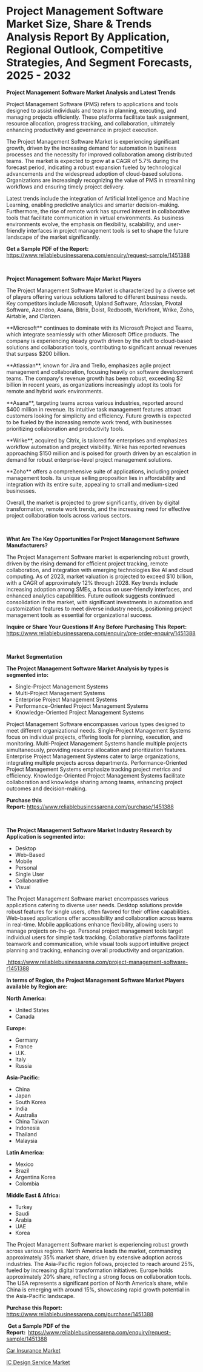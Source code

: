 <p><h1>Project Management Software Market Size, Share & Trends Analysis Report By Application, Regional Outlook, Competitive Strategies, And Segment Forecasts, 2025 - 2032</h1></p><p><strong>Project Management Software Market Analysis and Latest Trends</strong></p>
<p><p>Project Management Software (PMS) refers to applications and tools designed to assist individuals and teams in planning, executing, and managing projects efficiently. These platforms facilitate task assignment, resource allocation, progress tracking, and collaboration, ultimately enhancing productivity and governance in project execution. </p><p>The Project Management Software Market is experiencing significant growth, driven by the increasing demand for automation in business processes and the necessity for improved collaboration among distributed teams. The market is expected to grow at a CAGR of 5.7% during the forecast period, indicating a robust expansion fueled by technological advancements and the widespread adoption of cloud-based solutions. Organizations are increasingly recognizing the value of PMS in streamlining workflows and ensuring timely project delivery. </p><p>Latest trends include the integration of Artificial Intelligence and Machine Learning, enabling predictive analytics and smarter decision-making. Furthermore, the rise of remote work has spurred interest in collaborative tools that facilitate communication in virtual environments. As business environments evolve, the emphasis on flexibility, scalability, and user-friendly interfaces in project management tools is set to shape the future landscape of the market significantly.</p></p>
<p><strong>Get a Sample PDF of the Report:&nbsp;</strong> <a href="https://www.reliablebusinessarena.com/enquiry/request-sample/1451388?utm_campaign=1905&utm_medium=2&utm_source=Github&utm_content=ia&utm_term=09032025&utm_id=project-management-software">https://www.reliablebusinessarena.com/enquiry/request-sample/1451388</a></p>
<p>&nbsp;</p>
<p><strong>Project Management Software Major Market Players</strong></p>
<p><p>The Project Management Software Market is characterized by a diverse set of players offering various solutions tailored to different business needs. Key competitors include Microsoft, Upland Software, Atlassian, Pivotal Software, Azendoo, Asana, Bitrix, Doist, Redbooth, Workfront, Wrike, Zoho, Airtable, and Clarizen.</p><p>**Microsoft** continues to dominate with its Microsoft Project and Teams, which integrate seamlessly with other Microsoft Office products. The company is experiencing steady growth driven by the shift to cloud-based solutions and collaboration tools, contributing to significant annual revenues that surpass $200 billion.</p><p>**Atlassian**, known for Jira and Trello, emphasizes agile project management and collaboration, focusing heavily on software development teams. The company's revenue growth has been robust, exceeding $2 billion in recent years, as organizations increasingly adopt its tools for remote and hybrid work environments.</p><p>**Asana**, targeting teams across various industries, reported around $400 million in revenue. Its intuitive task management features attract customers looking for simplicity and efficiency. Future growth is expected to be fueled by the increasing remote work trend, with businesses prioritizing collaboration and productivity tools.</p><p>**Wrike**, acquired by Citrix, is tailored for enterprises and emphasizes workflow automation and project visibility. Wrike has reported revenues approaching $150 million and is poised for growth driven by an escalation in demand for robust enterprise-level project management solutions.</p><p>**Zoho** offers a comprehensive suite of applications, including project management tools. Its unique selling proposition lies in affordability and integration with its entire suite, appealing to small and medium-sized businesses.  </p><p>Overall, the market is projected to grow significantly, driven by digital transformation, remote work trends, and the increasing need for effective project collaboration tools across various sectors.</p></p>
<p>&nbsp;</p>
<p><strong>What Are The Key Opportunities For Project Management Software Manufacturers?</strong></p>
<p><p>The Project Management Software market is experiencing robust growth, driven by the rising demand for efficient project tracking, remote collaboration, and integration with emerging technologies like AI and cloud computing. As of 2023, market valuation is projected to exceed $10 billion, with a CAGR of approximately 12% through 2028. Key trends include increasing adoption among SMEs, a focus on user-friendly interfaces, and enhanced analytics capabilities. Future outlook suggests continued consolidation in the market, with significant investments in automation and customization features to meet diverse industry needs, positioning project management tools as essential for organizational success.</p></p>
<p><strong>Inquire or Share Your Questions If Any Before Purchasing This Report:</strong> <a href="https://www.reliablebusinessarena.com/enquiry/pre-order-enquiry/1451388?utm_campaign=1905&utm_medium=2&utm_source=Github&utm_content=ia&utm_term=09032025&utm_id=project-management-software">https://www.reliablebusinessarena.com/enquiry/pre-order-enquiry/1451388</a></p>
<p>&nbsp;</p>
<p><strong>Market Segmentation</strong></p>
<p><strong>The Project Management Software Market Analysis by types is segmented into:</strong></p>
<p><ul><li>Single-Project Management Systems</li><li>Multi-Project Management Systems</li><li>Enterprise Project Management Systems</li><li>Performance-Oriented Project Management Systems</li><li>Knowledge-Oriented Project Management Systems</li></ul></p>
<p><p>Project Management Software encompasses various types designed to meet different organizational needs. Single-Project Management Systems focus on individual projects, offering tools for planning, execution, and monitoring. Multi-Project Management Systems handle multiple projects simultaneously, providing resource allocation and prioritization features. Enterprise Project Management Systems cater to large organizations, integrating multiple projects across departments. Performance-Oriented Project Management Systems emphasize tracking project metrics and efficiency. Knowledge-Oriented Project Management Systems facilitate collaboration and knowledge sharing among teams, enhancing project outcomes and decision-making.</p></p>
<p><strong>Purchase this Report:&nbsp;</strong><a href="https://www.reliablebusinessarena.com/purchase/1451388?utm_campaign=1905&utm_medium=2&utm_source=Github&utm_content=ia&utm_term=09032025&utm_id=project-management-software">https://www.reliablebusinessarena.com/purchase/1451388</a></p>
<p>&nbsp;</p>
<p><strong>The Project Management Software Market Industry Research by Application is segmented into:</strong></p>
<p><ul><li>Desktop</li><li>Web-Based</li><li>Mobile</li><li>Personal</li><li>Single User</li><li>Collaborative</li><li>Visual</li></ul></p>
<p><p>The Project Management Software market encompasses various applications catering to diverse user needs. Desktop solutions provide robust features for single users, often favored for their offline capabilities. Web-based applications offer accessibility and collaboration across teams in real-time. Mobile applications enhance flexibility, allowing users to manage projects on-the-go. Personal project management tools target individual users for simple task tracking. Collaborative platforms facilitate teamwork and communication, while visual tools support intuitive project planning and tracking, enhancing overall productivity and organization.</p></p>
<p><a href="https://www.reliablebusinessarena.com/project-management-software-r1451388?utm_campaign=1905&utm_medium=2&utm_source=Github&utm_content=ia&utm_term=09032025&utm_id=project-management-software">&nbsp;https://www.reliablebusinessarena.com/project-management-software-r1451388</a></p>
<p><strong>In terms of Region, the Project Management Software Market Players available by Region are:</strong></p>
<p>
    <p> <strong> North America: </strong>
        <ul>
            <li>United States</li>
            <li>Canada</li>
        </ul>
        </p> 
    <p> <strong> Europe: </strong>
        <ul>
            <li>Germany</li>
            <li>France</li>
            <li>U.K.</li>
            <li>Italy</li>
            <li>Russia</li>
        </ul>
        </p> 
    <p> <strong> Asia-Pacific: </strong>
        <ul>
            <li>China</li>
            <li>Japan</li>
            <li>South Korea</li>
            <li>India</li>
            <li>Australia</li>
            <li>China Taiwan</li>
            <li>Indonesia</li>
            <li>Thailand</li>
            <li>Malaysia</li>
        </ul>
        </p> 
    <p> <strong> Latin America: </strong>
        <ul>
            <li>Mexico</li>
            <li>Brazil</li>
            <li>Argentina Korea</li>
            <li>Colombia</li>
        </ul>
        </p> 
    <p> <strong> Middle East & Africa: </strong>
        <ul>
            <li>Turkey</li>
            <li>Saudi</li>
            <li>Arabia</li>
            <li>UAE</li>
            <li>Korea</li>
        </ul>
    </p>
    </p>
<p><p>The Project Management Software market is experiencing robust growth across various regions. North America leads the market, commanding approximately 35% market share, driven by extensive adoption across industries. The Asia-Pacific region follows, projected to reach around 25%, fueled by increasing digital transformation initiatives. Europe holds approximately 20% share, reflecting a strong focus on collaboration tools. The USA represents a significant portion of North America’s share, while China is emerging with around 15%, showcasing rapid growth potential in the Asia-Pacific landscape.</p></p>
<p><strong>Purchase this Report: </strong><a href="https://www.reliablebusinessarena.com/purchase/1451388?utm_campaign=1905&utm_medium=2&utm_source=Github&utm_content=ia&utm_term=09032025&utm_id=project-management-software">https://www.reliablebusinessarena.com/purchase/1451388</a></p>
<p>&nbsp;<strong>Get a Sample PDF of the Report:&nbsp;&nbsp;</strong><a href="https://www.reliablebusinessarena.com/enquiry/request-sample/1451388?utm_campaign=1905&utm_medium=2&utm_source=Github&utm_content=ia&utm_term=09032025&utm_id=project-management-software">https://www.reliablebusinessarena.com/enquiry/request-sample/1451388</a></p>
<p><strong></strong></p>
<p><p><a href="https://github.com/guneycigdem35/Market-Research-Report-List-5/blob/main/car-insurance-market.md?utm_campaign=1905&utm_medium=2&utm_source=Github&utm_content=ia&utm_term=09032025&utm_id=project-management-software">Car Insurance Market</a></p><p><a href="https://github.com/mabutironaldo/Market-Research-Report-List-7/blob/main/ic-design-service-market.md?utm_campaign=1905&utm_medium=2&utm_source=Github&utm_content=ia&utm_term=09032025&utm_id=project-management-software">IC Design Service Market</a></p></p>